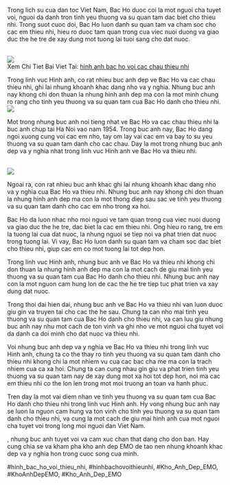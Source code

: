 <p>Trong lich su cua dan toc Viet Nam, Bac Ho duoc coi la mot nguoi cha tuyet voi, nguoi da danh tron tinh yeu thuong va su quan tam dac biet cho thieu nhi. Trong suot cuoc doi, Bac Ho luon danh su quan tam va cham soc cho cac em thieu nhi, hieu ro duoc tam quan trong cua viec nuoi duong va giao duc the he tre de xay dung mot tuong lai tuoi sang cho dat nuoc.</p><br><img src="https://khoanhdepemo.com/wp-content/uploads/2024/12/image-1500.png"></br>
Xem Chi Tiet Bai Viet Tai: <a href="https://khoanhdepemo.com/anh-bac-ho-voi-thieu-nhi/">hinh anh bac ho voi cac chau thieu nhi</a><p>Trong linh vuc Hinh anh, co rat nhieu buc anh dep ve Bac Ho va cac chau thieu nhi, ghi lai nhung khoanh khac dang nho va y nghia. Nhung buc anh nay khong chi don thuan la nhung hinh anh dep ma con la mot minh chung ro rang cho tinh yeu thuong va su quan tam cua Bac Ho danh cho thieu nhi.<br><img src="https://khoanhdepemo.com/wp-content/uploads/2024/12/image-1595-1024x658.png"></br><p>Mot trong nhung buc anh noi tieng nhat ve Bac Ho va cac chau thieu nhi la buc anh chup tai Ha Noi vao nam 1954. Trong buc anh nay, Bac Ho dang ngoi xuong cung voi cac em nho, tay om lay vai cac em va bay to su yeu thuong va su quan tam danh cho cac chau. Day la mot trong nhung buc anh dep va y nghia nhat trong linh vuc Hinh anh ve Bac Ho va thieu nhi.</p><br><img src="https://khoanhdepemo.com/wp-content/uploads/2024/12/image-1520.png"></br><p>Ngoai ra, con rat nhieu buc anh khac ghi lai nhung khoanh khac dang nho va y nghia cua Bac Ho va thieu nhi. Nhung buc anh nay khong chi don thuan la nhung hinh anh dep ma con la mot thong diep sau sac ve tinh yeu thuong va su quan tam danh cho cac em nho trong xa hoi.<p>Bac Ho da luon nhac nho moi nguoi ve tam quan trong cua viec nuoi duong va giao duc the he tre, dac biet la cac em thieu nhi. Ong hieu ro rang, tre em la tuong lai cua dat nuoc, la nhung nguoi se tiep noi va phat trien dat nuoc trong tuong lai. Vi vay, Bac Ho luon danh su quan tam va cham soc dac biet cho thieu nhi, giup cac em co mot tuong lai tot dep hon.</p><p>Trong linh vuc Hinh anh, nhung buc anh ve Bac Ho va thieu nhi khong chi don thuan la nhung hinh anh dep ma con la mot cach de giu mai tinh yeu thuong va su quan tam cua Bac Ho danh cho thieu nhi. Nhung buc anh nay con la mot nguon cam hung lon de cac the he tre tiep tuc phat trien va xay dung dat nuoc.<p>Trong thoi dai hien dai, nhung buc anh ve Bac Ho va thieu nhi van luon duoc giu gin va truyen tai cho cac the he sau. Chung ta can nho mai tinh yeu thuong va su quan tam cua Bac Ho danh cho thieu nhi, va can luu giu nhung buc anh nay nhu mot cach de ton vinh va ghi nho ve mot nguoi cha tuyet voi da danh ca doi minh cho dat nuoc va thieu nhi.</p><p>Voi nhung buc anh dep va y nghia ve Bac Ho va thieu nhi trong linh vuc Hinh anh, chung ta co the thay ro tinh yeu thuong va su quan tam danh cho thieu nhi khong chi la mot nhiem vu cua cac bac cha me ma con la trach nhiem cua ca xa hoi. Chung ta can cung nhau gin giu va phat trien tinh yeu thuong va su quan tam nay de xay dung mot xa hoi tot dep hon, noi ma cac em thieu nhi co the lon len trong mot moi truong an toan va hanh phuc.</p><p>Tren day la mot vai diem nhan ve tinh yeu thuong va su quan tam cua Bac Ho danh cho thieu nhi trong linh vuc Hinh anh. Hy vong nhung buc anh nay se luon la nguon cam hung va ton vinh cho tinh yeu thuong va su quan tam danh cho thieu nhi, va cung la mot cach de giu mai hinh anh cua mot nguoi cha tuyet voi trong long moi nguoi dan Viet Nam.</p><p>, nhung buc anh tuyet voi va cam xuc chan that dang cho don ban. Hay cung chia se va kham pha kho anh dep EMO de tao nen nhung khoanh khac dep va y nghia hon trong cuoc song cua minh.</p>
#hinh_bac_ho_voi_thieu_nhi, #hinhbachovoithieunhi, #Kho_Anh_Dep_EMO, #KhoAnhDepEMO, #Kho_Anh_Dep_EMO
